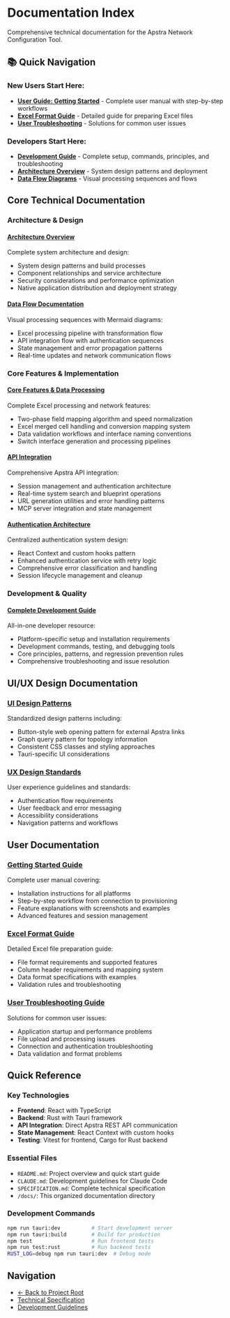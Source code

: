 # Documentation Index

Comprehensive technical documentation for the Apstra Network Configuration Tool.

## 📚 Quick Navigation

### **New Users Start Here:**
- **[User Guide: Getting Started](./user/getting-started.md)** - Complete user manual with step-by-step workflows
- **[Excel Format Guide](./user/excel-format-guide.md)** - Detailed guide for preparing Excel files
- **[User Troubleshooting](./user/troubleshooting.md)** - Solutions for common user issues

### **Developers Start Here:**
- **[Development Guide](./development.md)** - Complete setup, commands, principles, and troubleshooting
- **[Architecture Overview](./architecture.md)** - System design patterns and deployment
- **[Data Flow Diagrams](./data-flow.md)** - Visual processing sequences and flows

## Core Technical Documentation

### Architecture & Design

#### [Architecture Overview](./architecture.md)
Complete system architecture and design:
- System design patterns and build processes  
- Component relationships and service architecture
- Security considerations and performance optimization
- Native application distribution and deployment strategy

#### [Data Flow Documentation](./data-flow.md)
Visual processing sequences with Mermaid diagrams:
- Excel processing pipeline with transformation flow
- API integration flow with authentication sequences
- State management and error propagation patterns
- Real-time updates and network communication flows

### Core Features & Implementation

#### [Core Features & Data Processing](./core-features.md)
Complete Excel processing and network features:
- Two-phase field mapping algorithm and speed normalization
- Excel merged cell handling and conversion mapping system  
- Data validation workflows and interface naming conventions
- Switch interface generation and processing pipelines

#### [API Integration](./api-integration.md)
Comprehensive Apstra API integration:
- Session management and authentication architecture
- Real-time system search and blueprint operations  
- URL generation utilities and error handling patterns
- MCP server integration and state management

#### [Authentication Architecture](./authentication-architecture.md)
Centralized authentication system design:
- React Context and custom hooks pattern
- Enhanced authentication service with retry logic
- Comprehensive error classification and handling
- Session lifecycle management and cleanup

### Development & Quality

#### [Complete Development Guide](./development.md)
All-in-one developer resource:
- Platform-specific setup and installation requirements
- Development commands, testing, and debugging tools
- Core principles, patterns, and regression prevention rules
- Comprehensive troubleshooting and issue resolution

## UI/UX Design Documentation

### [UI Design Patterns](./ui-design-patterns.md)
Standardized design patterns including:
- Button-style web opening pattern for external Apstra links
- Graph query pattern for topology information
- Consistent CSS classes and styling approaches
- Tauri-specific UI considerations

### [UX Design Standards](./ux-design-standards.md)
User experience guidelines and standards:
- Authentication flow requirements
- User feedback and error messaging
- Accessibility considerations
- Navigation patterns and workflows

## User Documentation

### [Getting Started Guide](./user/getting-started.md)
Complete user manual covering:
- Installation instructions for all platforms
- Step-by-step workflow from connection to provisioning
- Feature explanations with screenshots and examples
- Advanced features and session management

### [Excel Format Guide](./user/excel-format-guide.md)
Detailed Excel file preparation guide:
- File format requirements and supported features
- Column header requirements and mapping system
- Data format specifications with examples
- Validation rules and troubleshooting

### [User Troubleshooting Guide](./user/troubleshooting.md)
Solutions for common user issues:
- Application startup and performance problems
- File upload and processing issues
- Connection and authentication troubleshooting
- Data validation and format problems

## Quick Reference

### Key Technologies
- **Frontend**: React with TypeScript
- **Backend**: Rust with Tauri framework
- **API Integration**: Direct Apstra REST API communication
- **State Management**: React Context with custom hooks
- **Testing**: Vitest for frontend, Cargo for Rust backend

### Essential Files
- `README.md`: Project overview and quick start guide
- `CLAUDE.md`: Development guidelines for Claude Code
- `SPECIFICATION.md`: Complete technical specification
- `/docs/`: This organized documentation directory

### Development Commands
```bash
npm run tauri:dev          # Start development server
npm run tauri:build        # Build for production
npm test                   # Run frontend tests
npm run test:rust          # Run backend tests
RUST_LOG=debug npm run tauri:dev  # Debug mode
```

## Navigation

- [← Back to Project Root](../README.md)
- [Technical Specification](../SPECIFICATION.md)
- [Development Guidelines](../CLAUDE.md)